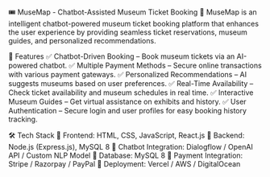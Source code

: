 🎟️ MuseMap - Chatbot-Assisted Museum Ticket Booking 🚀
MuseMap is an intelligent chatbot-powered museum ticket booking platform that enhances the user experience by providing seamless ticket reservations, museum guides, and personalized recommendations.

📌 Features
✅ Chatbot-Driven Booking – Book museum tickets via an AI-powered chatbot.
✅ Multiple Payment Methods – Secure online transactions with various payment gateways.
✅ Personalized Recommendations – AI suggests museums based on user preferences.
✅ Real-Time Availability – Check ticket availability and museum schedules in real time.
✅ Interactive Museum Guides – Get virtual assistance on exhibits and history.
✅ User Authentication – Secure login and user profiles for easy booking history tracking.

🛠️ Tech Stack
🔹 Frontend: HTML, CSS, JavaScript, React.js
🔹 Backend: Node.js (Express.js), MySQL 8
🔹 Chatbot Integration: Dialogflow / OpenAI API / Custom NLP Model
🔹 Database: MySQL 8
🔹 Payment Integration: Stripe / Razorpay / PayPal
🔹 Deployment: Vercel / AWS / DigitalOcean
